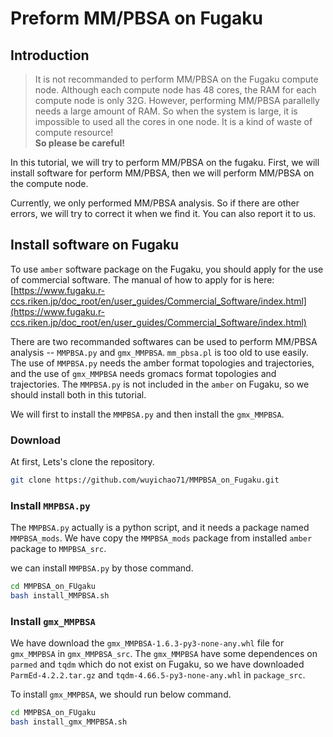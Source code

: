 # Preform MM/PBSA on Fugaku

## Introduction

> It is not recommanded to perform MM/PBSA on the Fugaku compute node. Although each compute node has 48 cores, the RAM for each compute node is only 32G. However, performing MM/PBSA parallelly needs a large amount of RAM. So when the system is large, it is impossible to used all the cores in one node. It is a kind of waste of compute resource!  
> **So please be careful!**

In this tutorial, we will try to perform MM/PBSA on the fugaku. First, we will install software for perform MM/PBSA, then we will perform MM/PBSA on the compute node.

Currently, we only performed MM/PBSA analysis. So if there are other errors, we will try to correct it when we find it. You can also report it to us.

## Install software on Fugaku

To use `amber` software package on the Fugaku, you should apply for the use of commercial software. The manual of how to apply for is here:  
[https://www.fugaku.r-ccs.riken.jp/doc_root/en/user_guides/Commercial_Software/index.html](https://www.fugaku.r-ccs.riken.jp/doc_root/en/user_guides/Commercial_Software/index.html)

There are two recommanded softwares can be used to perform MM/PBSA analysis -- `MMPBSA.py` and `gmx_MMPBSA`. `mm_pbsa.pl` is too old to use easily. The use of `MMPBSA.py` needs the amber format topologies and trajectories, and the use of `gmx_MMPBSA` needs gromacs format topologies and trajectories. The `MMPBSA.py` is not included in the `amber` on Fugaku, so we should install both in this tutorial.

We will first to install the `MMPBSA.py` and then install the `gmx_MMPBSA`.

### Download
At first, Lets's clone the repository.

```bash
git clone https://github.com/wuyichao71/MMPBSA_on_Fugaku.git
```

### Install `MMPBSA.py`

The `MMPBSA.py` actually is a python script, and it needs a package named `MMPBSA_mods`. We have copy the `MMPBSA_mods` package from installed `amber` package to `MMPBSA_src`. 

we can install `MMPBSA.py` by those command.

```bash
cd MMPBSA_on_FUgaku
bash install_MMPBSA.sh
```

### Install `gmx_MMPBSA`

We have download the `gmx_MMPBSA-1.6.3-py3-none-any.whl` file for `gmx_MMPBSA` in `gmx_MMPBSA_src`. The `gmx_MMPBSA` have some dependences on `parmed` and `tqdm` which do not exist on Fugaku, so we have downloaded `ParmEd-4.2.2.tar.gz` and `tqdm-4.66.5-py3-none-any.whl` in `package_src`.

To install `gmx_MMPBSA`, we should run below command.

```bash
cd MMPBSA_on_FUgaku
bash install_gmx_MMPBSA.sh
```